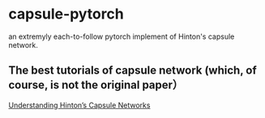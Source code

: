 # capsule-pytorch
an extremyly each-to-follow pytorch implement of Hinton's capsule network. 

## The best tutorials of capsule network (which, of course, is not the original paper） 
[Understanding Hinton’s Capsule Networks](https://pechyonkin.me/capsules-1/)
